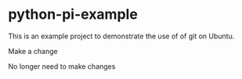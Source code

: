 # python-pi-example
This is an example project to demonstrate the use of of git on Ubuntu.

Make a change

No longer need to make changes